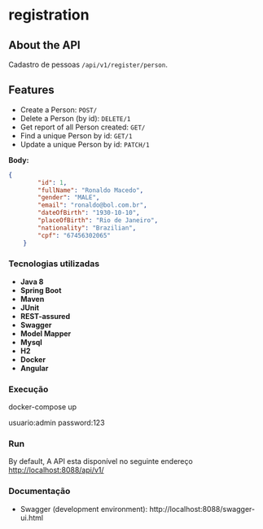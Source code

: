 # registration

## About the API

Cadastro de pessoas `/api/v1/register/person`.

## Features

* Create a Person: `POST/`
* Delete a Person (by id): `DELETE/1`
* Get report of all Person created: `GET/`
* Find a unique Person by id: `GET/1`
* Update a unique Person by id: `PATCH/1`


**Body:**

```json
{
        "id": 1,
        "fullName": "Ronaldo Macedo",
        "gender": "MALE",
        "email": "ronaldo@bol.com.br",
        "dateOfBirth": "1930-10-10",
        "placeOfBirth": "Rio de Janeiro",
        "nationality": "Brazilian",
        "cpf": "67456302065"
    }
```

### Tecnologias utilizadas

* **Java 8**
* **Spring Boot**
* **Maven**
* **JUnit**
* **REST-assured**
* **Swagger**
* **Model Mapper**
* **Mysql**
* **H2**
* **Docker**
* **Angular**




### Execução

docker-compose up

usuario:admin
password:123

### Run

By default, A API esta disponível no seguinte endereço [http://localhost:8088/api/v1/](http://localhost:8080/api/v1/)

### Documentação

* Swagger (development environment): http://localhost:8088/swagger-ui.html


